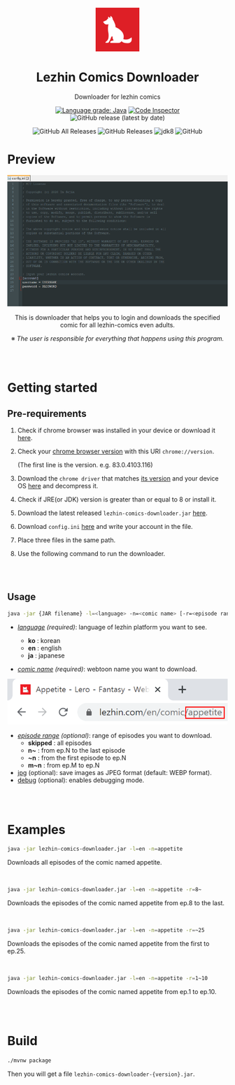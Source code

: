 <p align="center">
    <img alt="Lezhin Comics Downloader" src="./src/main/resources/assets/lezhin-comics-downloader-logo.png" width="20%">
</p>

<h1 align="center">Lezhin Comics Downloader</h1>

<p align="center">Downloader for lezhin comics</p>

<p align="center">
    <a href="https://lgtm.com/projects/g/ImSejin/lezhin-comics-downloader/context:java"><img alt="Language grade: Java" src="https://img.shields.io/lgtm/grade/java/g/ImSejin/lezhin-comics-downloader.svg?logo=lgtm&logoWidth=18"/></a>
    <a href="https://frontend.code-inspector.com/project/16360/dashboard"><img alt="Code Inspector" src="https://www.code-inspector.com/project/16360/score/svg"></a>
    <img alt="GitHub release (latest by date)" src="https://img.shields.io/github/v/release/imsejin/lezhin-comics-downloader">
</p>

<p align="center">
    <img alt="GitHub All Releases" src="https://img.shields.io/github/downloads/imsejin/lezhin-comics-downloader/total">
    <img alt="GitHub Releases" src="https://img.shields.io/github/downloads/imsejin/lezhin-comics-downloader/latest/total">
    <img alt="jdk8" src="https://img.shields.io/badge/jdk-8-orange">
    <img alt="GitHub" src="https://img.shields.io/github/license/imsejin/lezhin-comics-downloader">
</p>

# Preview

<img alt="preview" src="./src/main/resources/assets/preview.gif">

<p align="center">This is downloader that helps you to login and downloads the specified comic for all lezhin-comics even adults.</p>
<p align="center">※ <i>The user is responsible for everything that happens using this program.</i></p>
<br><br>

# Getting started

## Pre-requirements

1. Check if chrome browser was installed in your device or download it [here](https://www.google.com/chrome).

2. Check your <ins>chrome browser version</ins> with this URI `chrome://version`.

   (The first line is the version. e.g. 83.0.4103.116)

3. Download the `chrome driver` that matches <ins>its version</ins> and your device OS [here](https://chromedriver.chromium.org/downloads) and decompress it.

4. Check if JRE(or JDK) version is greater than or equal to 8 or install it.

5. Download the latest released `lezhin-comics-downloader.jar` [here](https://github.com/ImSejin/lezhin-comics-downloader/releases).

6. Download `config.ini` [here](https://raw.githubusercontent.com/ImSejin/lezhin-comics-downloader/master/config.ini) and write your account in the file.

7. Place three files in the same path.

8. Use the following command to run the downloader.

<br><br>

## Usage

```bash
java -jar {JAR filename} -l=<language> -n=<comic name> [-r=<episode range> -j -d]
```

- *<ins>language</ins> (required)*: language of lezhin platform you want to see.
  
  - **ko** : korean
  - **en** : english
  - **ja** : japanese
  
- *<ins>comic name</ins> (required)*: webtoon name you want to download.

<p>
    <img alt="comic name" src="./src/main/resources/assets/comic-name.png">
</p>

- *<ins>episode range</ins> (optional)*: range of episodes you want to download.
  - __skipped__ : all episodes
  - __n~__ : from ep.N to the last episode
  - __~n__ : from the first episode to ep.N
  - __m~n__ : from ep.M to ep.N
- <ins>jpg</ins> (optional): save images as JPEG format (default: WEBP format).
- <ins>debug</ins> (optional): enables debugging mode.

<br><br>

# Examples

```bash
java -jar lezhin-comics-downloader.jar -l=en -n=appetite
```

Downloads all episodes of the comic named appetite.

<br>

```bash
java -jar lezhin-comics-downloader.jar -l=en -n=appetite -r=8~
```

Downloads the episodes of the comic named appetite from ep.8 to the last.

<br>

```bash
java -jar lezhin-comics-downloader.jar -l=en -n=appetite -r=~25
```

Downloads the episodes of the comic named appetite from the first to ep.25.

<br>

```bash
java -jar lezhin-comics-downloader.jar -l=en -n=appetite -r=1~10
```

Downloads the episodes of the comic named appetite from ep.1 to ep.10.

<br>

<br>

# Build

```bash
./mvnw package
```

Then you will get a file `lezhin-comics-downloader-{version}.jar`.

